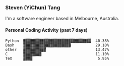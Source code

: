 ### Steven (YiChun) Tang

I'm a software engineer based in Melbourne, Australia.

#### Personal Coding Activity (past 7 days)
```
Python  ▓▓▓▓▓▓▓▓▓▓▓▓▓▓▓▓▓▓▓▓▓▓▓▓▓▓▓▓▓▓  40.38%
Bash    ▓▓▓▓▓▓▓▓▓▓▓▓▓▓▓▓▓▓▓▓▓           29.10%
other   ▓▓▓▓▓▓▓▓▓▓                      13.47%
C       ▓▓▓▓▓▓▓▓                        11.10%
TeX     ▓▓▓▓                             5.95%
```
